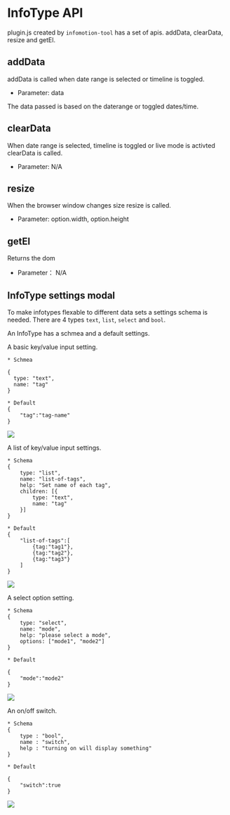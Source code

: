 InfoType API
============

plugin.js created by `infomotion-tool` has a set of apis.
addData, clearData, resize and getEl.

addData
-------

addData is called when date range is selected or timeline is toggled.

* Parameter: data 

The data passed is based on the daterange or toggled dates/time. 

clearData 
--------- 

When date range is selected, timeline is toggled or live mode is activted clearData is called.

* Parameter: N/A

resize
------

When the browser window changes size resize is called. 

* Parameter: option.width, option.height

getEl
-----

Returns the dom

* Parameter： N/A

InfoType settings modal 
-----------------------

To make infotypes flexable to different data sets a settings schema 
is needed. There are 4 types `text`, `list`, `select` and `bool`.

An InfoType has a schmea and a default settings.

A basic key/value input setting. 

```
* Schmea 

{
  type: "text",
  name: "tag"
}

* Default
{
    "tag":"tag-name"
}
```

![](/_asset/images/enebular-developers-type-text.png)

A list of key/value input settings. 

```
* Schema 
{
    type: "list",
    name: "list-of-tags",
    help: "Set name of each tag",
    children: [{
        type: "text",
        name: "tag"
    }]
}

* Default 
{
    "list-of-tags":[
        {tag:"tag1"},
        {tag:"tag2"},
        {tag:"tag3"}
    ]
}
```

![](/_asset/images/enebular-developers-type-list.png)

A select option setting.

```
* Schema
{
    type: "select",
    name: "mode",
    help: "please select a mode",
    options: ["mode1", "mode2"]
}

* Default 

{
    "mode":"mode2"
}
```

![](/_asset/images/enebular-developers-type-select.png)

An on/off switch.

```
* Schema
{
	type : "bool",
	name : "switch",
  	help : "turning on will display something"
}

* Default 

{
    "switch":true
}
```

![](/_asset/images/enebular-developers-type-switch.png)
